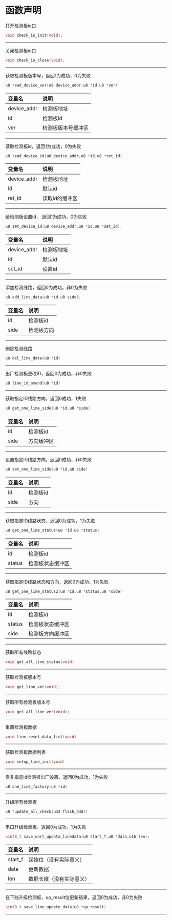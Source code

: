 # 函数声明

打开检测板io口

```c
void check_io_init(void);
```

---

关闭检测板io口

```c
void check_io_close(void);
```

---

获取检测板版本号，返回1为成功，0为失败

```c
u8 read_device_ver(u8 device_addr,u8 *id,u8 *ver)
```

| 变量名 | 说明 |
| :--- | :--- |
| device\_addr | 检测板地址 |
| id | 检测板id |
| ver | 检测板版本号缓冲区 |

---

读取检测板id，返回1为成功，0为失败

```c
u8 read_device_id(u8 device_addr,u8 *id,u8 *ret_id)
```

| 变量名 | 说明 |
| :--- | :--- |
| device\_addr | 检测板地址 |
| id | 默认id |
| ret\_id | 读取id的缓冲区 |

---

给检测板设置id， 返回1为成功，0为失败

```c
u8 set_device_id(u8 device_addr,u8 *id,u8 *set_id);
```

| 变量名 | 说明 |
| :--- | :--- |
| device\_addr | 检测板地址 |
| id | 默认id |
| set\_id | 设置id |

---

添加检测线路，返回0为成功，非0为失败

```c
u8 add_line_data(u8 *id,u8 side);
```

| 变量名 | 说明 |
| :--- | :--- |
| id | 检测板id |
| side | 检测板方向 |

---

删除检测线路

```c
u8 del_line_data(u8 *id)
```

---

出厂检测板更改ID，返回0为成功，非0失败

```c
u8 line_id_amend(u8 *id)
```

---

获取指定ID线路方向，返回0成功，1失败

```c
u8 get_one_line_side(u8 *id,u8 *side)
```

| 变量名 | 说明 |
| :--- | :--- |
| id | 检测板id |
| side | 方向缓冲区 |

---

设置指定ID线路方向，返回0成功，非0失败

```c
u8 set_one_line_side(u8 *id,u8 side)
```

| 变量名 | 说明 |
| :--- | :--- |
| id | 检测板id |
| side | 方向 |

---

获取指定ID线路状态，返回0为成功，1为失败

```c
u8 get_one_line_status(u8 *id,u8 *status)
```

| 变量名 | 说明 |
| :--- | :--- |
| id | 检测板id |
| status | 检测板状态缓冲区 |

---

获取指定ID线路状态和方向，返回0为成功，1为失败

```c
u8 get_one_line_status2(u8 *id,u8 *status,u8 *side)
```

| 变量名 | 说明 |
| :--- | :--- |
| id | 检测板id |
| status | 检测板状态缓冲区 |
| side | 检测板方向缓冲区 |

---

获取所有线路状态

```c
void get_all_line_status(void)
```

---

获取检测板版本号

```c
void get_line_ver(void);
```

---

获取所有检测板版本号

```c
void get_all_line_ver(void);
```

---

重置检测板数据

```c
void line_reset_data_list(void)
```

---

获取检测板数据列表

```c
void setup_line_init(void)
```

---

恢复指定id检测板出厂设置，返回0为成功，1为失败

```c
u8 one_line_factory(u8 *id)
```

---

升级所有检测板

```c
u8 *update_all_check(u32 flash_addr)
```

---

串口升级检测板，返回0为成功，1为失败

```c
uint8_t save_uart_updata_linedata(u8 start_f,u8 *data,u16 len);
```

| 变量名 | 说明 |
| :--- | :--- |
| start\_f | 起始位（没有实际意义） |
| data | 更新数据 |
| len | 数据长度（没有实际意义） |

---

在下线升级检测板，up\_result位更新结果，返回0为成功，非0为失败

```c
uint8_t save_line_update_data(u8 *up_result)
```

---





















